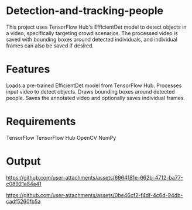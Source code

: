 #  Detection-and-tracking-people
This project uses TensorFlow Hub's EfficientDet model to detect objects in a video, specifically targeting crowd scenarios. The processed video is saved with bounding boxes around detected individuals, and individual frames can also be saved if desired.

# Features
Loads a pre-trained EfficientDet model from TensorFlow Hub.
Processes input video to detect objects.
Draws bounding boxes around detected people.
Saves the annotated video and optionally saves individual frames.

# Requirements
TensorFlow
TensorFlow Hub
OpenCV
NumPy

# Output 

https://github.com/user-attachments/assets/6964181e-662b-4712-ba77-c08921a84a41



https://github.com/user-attachments/assets/0be46cf2-f4df-4c6d-94db-cadf5260fb5a

